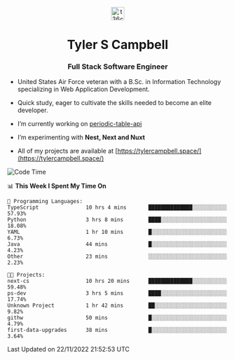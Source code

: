 <p align="center">
<a href="https://www.linkedin.com/in/t36campbell" target="blank"><img align="center" src="https://ik.imagekit.io/t36campbell/Portfolio/linkedin.png.original_m8bbGgPh6.png" alt="t36campbell" height="30" width="30" /></a>
</p>
<h1 align="center">Tyler S Campbell</h1>
<h3 align="center">Full Stack Software Engineer</h3>

* United States Air Force veteran with a B.Sc. in Information Technology specializing in Web Application Development. 

* Quick study, eager to cultivate the skills needed to become an elite developer.

* I’m currently working on [periodic-table-api](https://github.com/t36campbell/periodic-table-api)

* I’m experimenting with **Nest, Next and Nuxt**

* All of my projects are available at [https://tylercampbell.space/](https://tylercampbell.space/)

<!--START_SECTION:waka-->
![Code Time](http://img.shields.io/badge/Code%20Time-2%2C007%20hrs%2022%20mins-blue)

📊 **This Week I Spent My Time On** 

```text
💬 Programming Languages: 
TypeScript               10 hrs 4 mins       ██████████████░░░░░░░░░░░   57.93% 
Python                   3 hrs 8 mins        ████░░░░░░░░░░░░░░░░░░░░░   18.08% 
YAML                     1 hr 10 mins        █░░░░░░░░░░░░░░░░░░░░░░░░   6.73% 
Java                     44 mins             █░░░░░░░░░░░░░░░░░░░░░░░░   4.23% 
Other                    23 mins             ░░░░░░░░░░░░░░░░░░░░░░░░░   2.23%

🐱‍💻 Projects: 
next-cs                  10 hrs 20 mins      ██████████████░░░░░░░░░░░   59.48% 
ps-dev                   3 hrs 5 mins        ████░░░░░░░░░░░░░░░░░░░░░   17.74% 
Unknown Project          1 hr 42 mins        ██░░░░░░░░░░░░░░░░░░░░░░░   9.82% 
githw                    50 mins             █░░░░░░░░░░░░░░░░░░░░░░░░   4.79% 
first-data-upgrades      38 mins             █░░░░░░░░░░░░░░░░░░░░░░░░   3.64%

```


 Last Updated on 22/11/2022 21:52:53 UTC
<!--END_SECTION:waka-->
